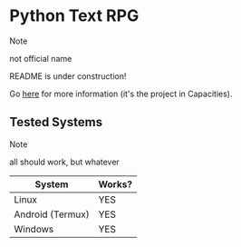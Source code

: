 # Python Text RPG

> [!NOTE]
> not official name

README is under construction!

Go [here](https://app.capacities.io/home/2da39670-4d4f-4b7b-b977-ac506c090794) for more information (it's the project in Capacities).

## Tested Systems

> [!NOTE]
> all should work, but whatever

| **System**       | **Works?** |
| ---------------- | ---------- |
| Linux            | YES        |
| Android (Termux) | YES        |
| Windows          | YES        |
